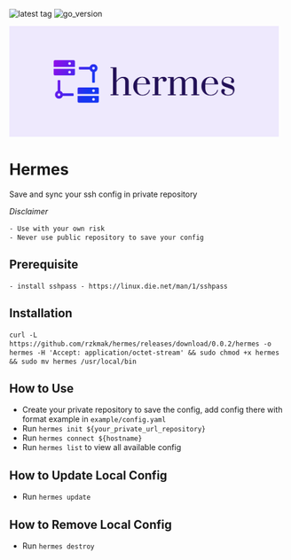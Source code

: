 ![latest tag](https://img.shields.io/github/v/tag/rzkmak/hermes)
![go_version](https://img.shields.io/github/go-mod/go-version/rzkmak/hermes)

<img src="cover.png" alt="hermes_logo.png" height="200"/>

# Hermes

Save and sync your ssh config in private repository

*Disclaimer*
```
- Use with your own risk
- Never use public repository to save your config
```

## Prerequisite

```
- install sshpass - https://linux.die.net/man/1/sshpass
```

## Installation

```
curl -L https://github.com/rzkmak/hermes/releases/download/0.0.2/hermes -o hermes -H 'Accept: application/octet-stream' && sudo chmod +x hermes && sudo mv hermes /usr/local/bin
```

## How to Use

- Create your private repository to save the config, add config there with format example in `example/config.yaml`
- Run `hermes init ${your_private_url_repository}`
- Run `hermes connect ${hostname}`
- Run `hermes list` to view all available config

## How to Update Local Config

- Run `hermes update`


## How to Remove Local Config

- Run `hermes destroy`
